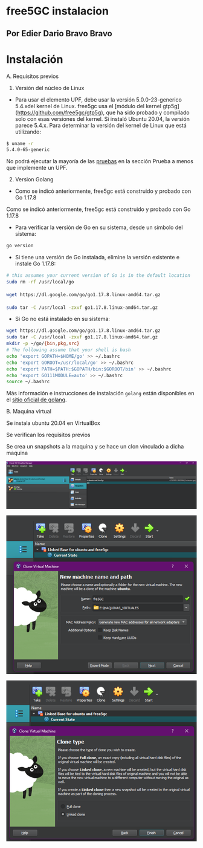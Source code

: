 # free5GC instalacion

## Por Edier Dario Bravo Bravo

# Instalación

A. Requisitos previos

1. Versión del núcleo de Linux

- Para usar el elemento UPF, debe usar la versión 5.0.0-23-generico 5.4.xdel kernel de Linux. free5gc usa el [módulo del kernel gtp5g]
(https://github.com/free5gc/gtp5g), que ha sido probado y compilado solo con esas versiones del kernel. Si instaló Ubuntu 20.04, la versión parece 5.4.x. Para determinar la versión del kernel de Linux que está utilizando:

```bash
$ uname -r
5.4.0-65-generic
```

No podrá ejecutar la mayoría de las [pruebas](https://github.com/free5gc/free5gc/wiki/Test) en la sección Prueba a menos que implemente un UPF.

2. Version Golang

- Como se indicó anteriormente, free5gc está construido y probado con Go 1.17.8

Como se indicó anteriormente, free5gc está construido y probado con Go 1.17.8

- Para verificar la versión de Go en su sistema, desde un símbolo del sistema:

```bash
go version
```

- Si tiene una versión de Go instalada, elimine la versión existente e instale Go 1.17.8:

```bash
# this assumes your current version of Go is in the default location
sudo rm -rf /usr/local/go

wget https://dl.google.com/go/go1.17.8.linux-amd64.tar.gz

sudo tar -C /usr/local -zxvf go1.17.8.linux-amd64.tar.gz
```

- Si Go no está instalado en su sistema:
    
```bash
wget https://dl.google.com/go/go1.17.8.linux-amd64.tar.gz
sudo tar -C /usr/local -zxvf go1.17.8.linux-amd64.tar.gz
mkdir -p ~/go/{bin,pkg,src}
# The following assume that your shell is bash
echo 'export GOPATH=$HOME/go' >> ~/.bashrc
echo 'export GOROOT=/usr/local/go' >> ~/.bashrc
echo 'export PATH=$PATH:$GOPATH/bin:$GOROOT/bin' >> ~/.bashrc
echo 'export GO111MODULE=auto' >> ~/.bashrc
source ~/.bashrc
```

Más información e instrucciones de instalación `golang` están disponibles en el [sitio oficial de golang](https://go.dev/doc/install).

B. Maquina virtual

Se instala ubuntu 20.04 en VirtualBox

Se verifican los requisitos previos

Se crea un snapshots a la maquina y se hace un clon vinculado a dicha maquina

![snapshots](https://github.com/edierbra/free5GC_instalacion/blob/main/images/snapshots.png?raw=true)

![snapshots](https://github.com/edierbra/free5GC_instalacion/blob/main/images/clone.png?raw=true)

![snapshots](https://github.com/edierbra/free5GC_instalacion/blob/main/images/clone2.png?raw=true)




